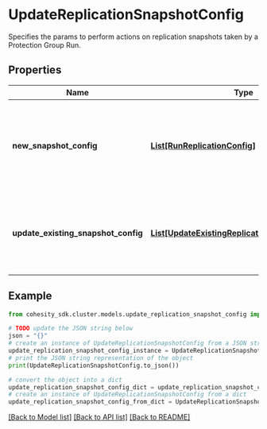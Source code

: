 # UpdateReplicationSnapshotConfig

Specifies the params to perform actions on replication snapshots taken by a Protection Group Run.

## Properties

Name | Type | Description | Notes
------------ | ------------- | ------------- | -------------
**new_snapshot_config** | [**List[RunReplicationConfig]**](RunReplicationConfig.md) | Specifies the new configuration about adding Replication Snapshot to existing Protection Group Run. | [optional] 
**update_existing_snapshot_config** | [**List[UpdateExistingReplicationSnapshotConfig]**](UpdateExistingReplicationSnapshotConfig.md) | Specifies the configuration about updating an existing Replication Snapshot Run. | [optional] 

## Example

```python
from cohesity_sdk.cluster.models.update_replication_snapshot_config import UpdateReplicationSnapshotConfig

# TODO update the JSON string below
json = "{}"
# create an instance of UpdateReplicationSnapshotConfig from a JSON string
update_replication_snapshot_config_instance = UpdateReplicationSnapshotConfig.from_json(json)
# print the JSON string representation of the object
print(UpdateReplicationSnapshotConfig.to_json())

# convert the object into a dict
update_replication_snapshot_config_dict = update_replication_snapshot_config_instance.to_dict()
# create an instance of UpdateReplicationSnapshotConfig from a dict
update_replication_snapshot_config_from_dict = UpdateReplicationSnapshotConfig.from_dict(update_replication_snapshot_config_dict)
```
[[Back to Model list]](../README.md#documentation-for-models) [[Back to API list]](../README.md#documentation-for-api-endpoints) [[Back to README]](../README.md)


